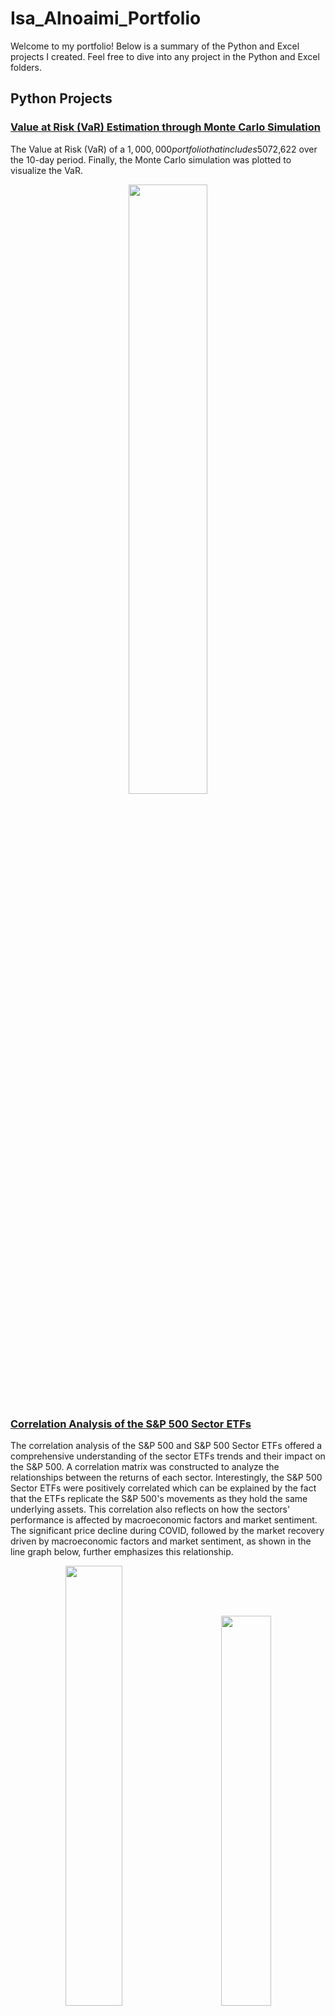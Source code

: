 # Isa_Alnoaimi_Portfolio
Welcome to my portfolio! Below is a summary of the Python and Excel projects I created. Feel free to dive into any project in the Python and Excel folders.
## Python Projects
### [Value at Risk (VaR) Estimation through Monte Carlo Simulation](Value%20at%20Risk%20%28VaR%29%20Estimation%20through%20Monte%20Carlo%20Simulation/Value%20at%20Risk%20%28VaR%29%20Estimation%20through%20Monte%20Carlo%20Simulation.ipynb)
The Value at Risk (VaR) of a $1,000,000 portfolio that includes 50% equities, 30% bonds, and 20% commodities over a 10-day period was identified. The log returns of each underlying asset were calculated to construct a covariance matrix, which was essential for identifying the portfolio's standard deviation. A Monte Carlo simulation was run 10,000 times to assess the range of the portfolio's potential losses and gains based on specific inputs. Next, a confidence interval of 0.95 was utilized, indicating that there is a 95% confidence that the portfolio losses will not exceed -$72,622 over the 10-day period. Finally, the Monte Carlo simulation was plotted to visualize the VaR.
<div align="center">
	<img src="https://github.com/user-attachments/assets/c779618c-bf7f-42e4-ba91-d8c9a1a9be46" width="50%">
</div>

### [Correlation Analysis of the S&P 500 Sector ETFs](Correlation%20Analysis%20of%20the%20S%26P%20500%20Sector%20ETFs/Correlation%20Analysis%20of%20the%20S%26P%20500%20Sector%20ETFs.ipynb)
The correlation analysis of the S&P 500 and S&P 500 Sector ETFs offered a comprehensive understanding of the sector ETFs trends and their impact on the S&P 500. A correlation matrix was constructed to analyze the relationships between the returns of each sector. Interestingly, the S&P 500 Sector ETFs were positively correlated which can be explained by the fact that the ETFs replicate the S&P 500's movements as they hold the same underlying assets. This correlation also reflects on how the sectors' performance is affected by macroeconomic factors and market sentiment. The significant price decline during COVID, followed by the market recovery driven by macroeconomic factors and market sentiment, as shown in the line graph below, further emphasizes this relationship.
<p align="center">
	<img src="https://github.com/user-attachments/assets/caac22f9-b46c-4a6d-beb5-92cfde049f50"width="42.5%">
&nbsp; &nbsp; &nbsp; &nbsp;
	<img src="https://github.com/user-attachments/assets/94f39efa-ddb1-4323-9822-e3ad7a87baf6" width="40%">
</p>

## Excel Projects
### [A Statistical Approach to Setting Stop-Loss and Take-Profit Levels](Excel%20Projects/Portfolio%20Risk%20Management%20-%20Monte%20Carlo%20Simulation.xlsx)
The Monte Carlo simulation was utilized to mathematically set stop-loss and take-profit levels for the stocks which were selected in the portfolio. This simulation is a risk management tool which generates a total of 1000 random returns of a stock based on the mean and standard deviation of its two year daily returns. Then, the one percentile and 99 percentile of the randomly generated returns were used to set the stop-loss and take-profit levels. Finally, the data was visualized by creating a normal distribution graph for each stock.

<div align="center">
	<img src="https://github.com/user-attachments/assets/04d47a50-8b3b-43c3-9528-0d64946966fb" width="50%">
</div>


### [Portfolio Risk Management: Portfolio Optimization](Excel%20Projects/Portfolio%20Risk%20Management%20-%20Portfolio%20Optimization.xlsx)
The weights of the selected stocks in the portfolio were optimized by using historical data and statisitcal tools. By determining the optimal weights of the stocks using the solver feature in Excel, the standard deviation (risk) was minimzed and the expected return and sharpe ratio of the portfolio were maximized. To further prove that the portfolio was optimized, random weights were assigned to each stock in the portfolio 10,000 times. Next, the portfolios' respective standard deviations and expected returns were calculated. Finally, an efficient frontier was constructed to visualize the 10,000 portfolios' risk to reward possibilites. 

<p align="center">
  <img src="https://github.com/user-attachments/assets/4cfa7ee8-1869-4a12-a20d-a0a3249947e9" width="34%">
&nbsp; &nbsp; &nbsp; &nbsp;
  <img src="https://github.com/user-attachments/assets/c1590f3d-7511-409e-ab21-88f960b3bf0b425" width="52.5%">
</p>

### [Optimizing Inventory Management: Identifying Order Quantity and Reorder Points](Excel%20Projects/Optimizing%20Inventory%20Management%20-%20Identifying%20Order%20Quantity%20and%20Reorder%20Points.xlsx)
The optimal order quantity and reorder point of an inventory were identified by utilizing the Monte Carlo simulation and scenario analysis. A 28 day demand forecast was constructed by utilizing probabilistic assumptions based on the inputs set in the model to determine the total cost (holding cost + stockout cost + order cost) incurred by the respective order quantity and reorder point. To ensure the accuracy of the results that were obtained by the probabilistic assumptions, a Monte Carlo simulation was run 300 times to determine the average total cost of the model. Next, a scenario analysis was conducted to identify the total cost incurred by different order quantities and reorder points. Finally, the order quantity and reorder point that yielded the lowest total cost were deemed as optimal.
<div align="center">
	<img src="https://github.com/user-attachments/assets/b1ff7226-a98d-4b0e-a3bc-7c63983bd985" width="50%">
</div>

